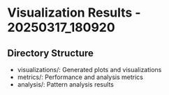 # Visualization Results - 20250317_180920

## Directory Structure

- visualizations/: Generated plots and visualizations
- metrics/: Performance and analysis metrics
- analysis/: Pattern analysis results

